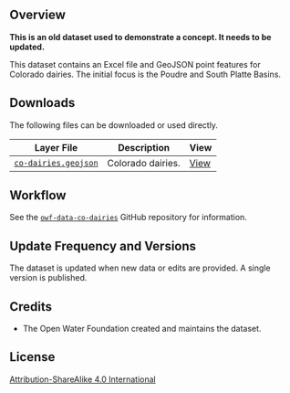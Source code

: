 ## Overview ##

**This is an old dataset used to demonstrate a concept.  It needs to be updated.**

This dataset contains an Excel file and GeoJSON point features for Colorado dairies.
The initial focus is the Poudre and South Platte Basins.

## Downloads ##

The following files can be downloaded or used directly.

| **Layer File** | **Description** | **View** |
| -- | -- | -- |
| [`co-dairies.geojson`](co-dairies.geojson) | Colorado dairies. | [View](https://gavinr.github.io/geojson-viewer/?url=https://data.openwaterfoundation.org/state/co/owf/dairies/co-dairies.geojson) |

## Workflow ##

See the [`owf-data-co-dairies`](https://github.com/OpenWaterFoundation/owf-data-co-dairies)
GitHub repository for information.

## Update Frequency and Versions ##

The dataset is updated when new data or edits are provided.
A single version is published.

## Credits ##

* The Open Water Foundation created and maintains the dataset.

## License ##

[Attribution-ShareAlike 4.0 International](https://creativecommons.org/licenses/by-sa/4.0/)
